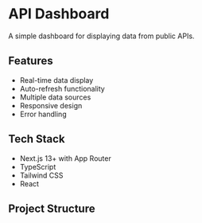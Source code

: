# API Dashboard

A simple dashboard for displaying data from public APIs.

## Features

- Real-time data display
- Auto-refresh functionality
- Multiple data sources
- Responsive design
- Error handling

## Tech Stack

- Next.js 13+ with App Router
- TypeScript
- Tailwind CSS
- React

## Project Structure
